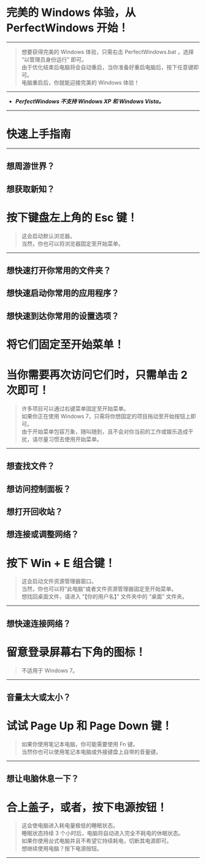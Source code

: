 # 完美的 Windows 体验，从 PerfectWindows 开始！
---
> 想要获得完美的 Windows 体验，只需右击 PerfectWindows.bat ，选择 “以管理员身份运行” 即可。  
由于优化结束后电脑将会自动重启，当你准备好重启电脑后，按下任意键即可。  
电脑重启后，你就能迎接完美的 Windows 体验！ 
---
* ***PerfectWindows 不支持 Windows XP 和 Windows Vista。***
---
# 快速上手指南
---
## 想周游世界？
## 想获取新知？
# 按下键盘左上角的 Esc 键！    
> 这会启动默认浏览器。    
当然，你也可以将浏览器固定至开始菜单。   
---
## 想快速打开你常用的文件夹？
## 想快速启动你常用的应用程序？
## 想快速到达你常用的设置选项？
# 将它们固定至开始菜单！
# 当你需要再次访问它们时，只需单击 2 次即可！
> 许多项目可以通过右键菜单固定至开始菜单。      
如果你正在使用 Windows 7，只需将你想固定的项目拖动至开始按钮上即可。     
由于开始菜单包容万象，随叫随到，且不会对你当前的工作或娱乐造成干扰，请尽量习惯去使用开始菜单。

---
## 想查找文件？
## 想访问控制面板？
## 想打开回收站？
## 想连接或调整网络？
# 按下 Win + E 组合键！    
> 这会启动文件资源管理器窗口。  
当然，你也可以将“此电脑”或者文件资源管理器固定至开始菜单。  
想找回桌面文件，请进入 “【你的用户名】” 文件夹中的 “桌面” 文件夹。       

---
## 想快速连接网络？  
# 留意登录屏幕右下角的图标！
> 不适用于 Windows 7。
---
## 音量太大或太小？
# 试试 Page Up 和 Page Down 键！     
> 如果你使用笔记本电脑，你可能需要使用 Fn 键。  
当然你也可以使用笔记本电脑或外接键盘上自带的音量键。
---
## 想让电脑休息一下？
# 合上盖子，或者，按下电源按钮！
> 这会使电脑进入耗电量极低的睡眠状态。    
睡眠状态持续 3 个小时后，电脑将自动进入完全不耗电的休眠状态。  
如果你使用台式电脑并且不希望它持续耗电，切断其电源即可。    
想继续使用电脑？按下电源按钮。
---
